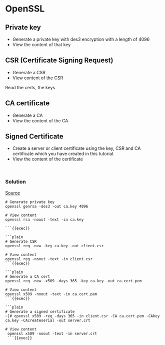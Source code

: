 # OpenSSL

## Private key

* Generate a private key with des3 encryption with a length of 4096
* View the content of that key

## CSR (Certificate Signing Request)

* Generate a CSR
* View content of the CSR

Read the certs, the keys

##  CA certificate

* Generate a CA
* View the content of the CA


## Signed Certificate

* Create a server or client certificate using the key, CSR and CA certificate which you have created in this tutorial.
* View the content of the certificate

<br>

### Solution

[Source](https://www.golinuxcloud.com/openssl-view-certificate/)

```plain
# Generate private key
openssl genrsa -des3 -out ca.key 4096

# View content
openssl rsa -noout -text -in ca.key

```{{exec}}

```plain
# Generate CSR
openssl req -new -key ca.key -out client.csr

# View content
openssl req -noout -text -in client.csr
```{{exec}}

```plain
# Generate a CA cert
openssl req -new -x509 -days 365 -key ca.key -out ca.cert.pem

# View content
openssl x509 -noout -text -in ca.cert.pem
```{{exec}}

```plain
# Generate a signed certificate
~]# openssl x509 -req -days 365 -in client.csr -CA ca.cert.pem -CAkey ca.key -CAcreateserial -out server.crt

# View content
 openssl x509 -noout -text -in server.crt
 ```{{exec}}
